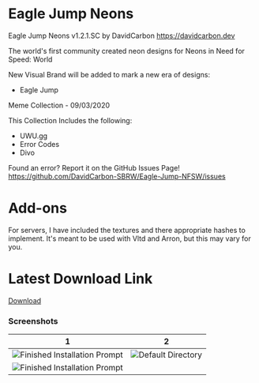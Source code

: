 # Eagle Jump Neons

Eagle Jump Neons v1.2.1.SC
by DavidCarbon
https://davidcarbon.dev

The world's first community created neon designs for Neons in Need for Speed: World

New Visual Brand will be added to mark a new era of designs:
- Eagle Jump

Meme Collection - 09/03/2020

This Collection Includes the following:
- UWU.gg
- Error Codes
- Divo

Found an error? Report it on the GitHub Issues Page!
https://github.com/DavidCarbon-SBRW/Eagle-Jump-NFSW/issues

# Add-ons

For servers, I have included the textures and there appropriate hashes to implement. It's meant to be used with Vltd and Arron, but this may vary for you.

# Latest Download Link

[Download](https://github.com/1DavidCarbon/Eagle-Jump-NFSW/archive/Collections.zip)

### Screenshots
1             |  2
:-------------------------:|:-------------------------:
![Finished Installation Prompt](https://rawcdn.githack.com/1DavidCarbon/Eagle-Jump-NFSW/master/.github/Images/nfsw082.jpg) | ![Default Directory](https://rawcdn.githack.com/1DavidCarbon/Eagle-Jump-NFSW/master/.github/Images/nfsw083.jpg)
![Finished Installation Prompt](https://rawcdn.githack.com/1DavidCarbon/Eagle-Jump-NFSW/master/.github/Images/nfsw183.jpg) | ![]()